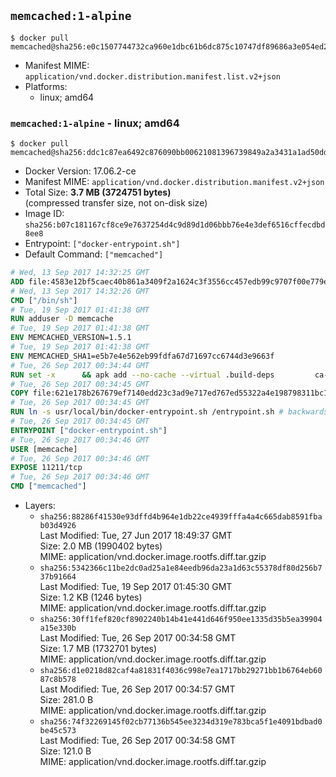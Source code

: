 ## `memcached:1-alpine`

```console
$ docker pull memcached@sha256:e0c1507744732ca960e1dbc61b6dc875c10747df89686a3e054ed2e460152dbb
```

-	Manifest MIME: `application/vnd.docker.distribution.manifest.list.v2+json`
-	Platforms:
	-	linux; amd64

### `memcached:1-alpine` - linux; amd64

```console
$ docker pull memcached@sha256:ddc1c87ea6492c876090bb00621081396739849a2a3431a1ad50dd97620c7b26
```

-	Docker Version: 17.06.2-ce
-	Manifest MIME: `application/vnd.docker.distribution.manifest.v2+json`
-	Total Size: **3.7 MB (3724751 bytes)**  
	(compressed transfer size, not on-disk size)
-	Image ID: `sha256:b07c181167cf8ce9e7637254d4c9d89d1d06bbb76e4e3def6516cffecdbd8ee8`
-	Entrypoint: `["docker-entrypoint.sh"]`
-	Default Command: `["memcached"]`

```dockerfile
# Wed, 13 Sep 2017 14:32:25 GMT
ADD file:4583e12bf5caec40b861a3409f2a1624c3f3556cc457edb99c9707f00e779e45 in / 
# Wed, 13 Sep 2017 14:32:26 GMT
CMD ["/bin/sh"]
# Tue, 19 Sep 2017 01:41:38 GMT
RUN adduser -D memcache
# Tue, 19 Sep 2017 01:41:38 GMT
ENV MEMCACHED_VERSION=1.5.1
# Tue, 19 Sep 2017 01:41:38 GMT
ENV MEMCACHED_SHA1=e5b7e4e562eb99fdfa67d71697cc6744d3e9663f
# Tue, 26 Sep 2017 00:34:44 GMT
RUN set -x 		&& apk add --no-cache --virtual .build-deps 		ca-certificates 		coreutils 		cyrus-sasl-dev 		dpkg-dev dpkg 		gcc 		libc-dev 		libevent-dev 		libressl 		linux-headers 		make 		perl 		perl-utils 		tar 		&& wget -O memcached.tar.gz "https://memcached.org/files/memcached-$MEMCACHED_VERSION.tar.gz" 	&& echo "$MEMCACHED_SHA1  memcached.tar.gz" | sha1sum -c - 	&& mkdir -p /usr/src/memcached 	&& tar -xzf memcached.tar.gz -C /usr/src/memcached --strip-components=1 	&& rm memcached.tar.gz 		&& cd /usr/src/memcached 		&& ./configure 		--build="$(dpkg-architecture --query DEB_BUILD_GNU_TYPE)" 		--enable-sasl 	&& make -j "$(nproc)" 		&& make test 	&& make install 		&& cd / && rm -rf /usr/src/memcached 		&& runDeps="$( 		scanelf --needed --nobanner --format '%n#p' --recursive /usr/local 			| tr ',' '\n' 			| sort -u 			| awk 'system("[ -e /usr/local/lib/" $1 " ]") == 0 { next } { print "so:" $1 }' 	)" 	&& apk add --virtual .memcached-rundeps $runDeps 	&& apk del .build-deps 		&& memcached -V
# Tue, 26 Sep 2017 00:34:45 GMT
COPY file:621e178b267679ef7140edd23c3ad9e717ed767ed55322a4e198798311bc1d36 in /usr/local/bin/ 
# Tue, 26 Sep 2017 00:34:45 GMT
RUN ln -s usr/local/bin/docker-entrypoint.sh /entrypoint.sh # backwards compat
# Tue, 26 Sep 2017 00:34:45 GMT
ENTRYPOINT ["docker-entrypoint.sh"]
# Tue, 26 Sep 2017 00:34:46 GMT
USER [memcache]
# Tue, 26 Sep 2017 00:34:46 GMT
EXPOSE 11211/tcp
# Tue, 26 Sep 2017 00:34:46 GMT
CMD ["memcached"]
```

-	Layers:
	-	`sha256:88286f41530e93dffd4b964e1db22ce4939fffa4a4c665dab8591fbab03d4926`  
		Last Modified: Tue, 27 Jun 2017 18:49:37 GMT  
		Size: 2.0 MB (1990402 bytes)  
		MIME: application/vnd.docker.image.rootfs.diff.tar.gzip
	-	`sha256:5342366c11be2dc0ad25a1e84eedb96da23a1d63c55378df80d256b737b91664`  
		Last Modified: Tue, 19 Sep 2017 01:45:30 GMT  
		Size: 1.2 KB (1246 bytes)  
		MIME: application/vnd.docker.image.rootfs.diff.tar.gzip
	-	`sha256:30ff1fef820cf8902240b14b41e441d646f950ee1335d35b5ea39904a15e330b`  
		Last Modified: Tue, 26 Sep 2017 00:34:58 GMT  
		Size: 1.7 MB (1732701 bytes)  
		MIME: application/vnd.docker.image.rootfs.diff.tar.gzip
	-	`sha256:d1e0218d82caf4a81831f4036c998e7ea1717bb29271bb1b6764eb6087c8b578`  
		Last Modified: Tue, 26 Sep 2017 00:34:57 GMT  
		Size: 281.0 B  
		MIME: application/vnd.docker.image.rootfs.diff.tar.gzip
	-	`sha256:74f32269145f02cb77136b545ee3234d319e783bca5f1e4091bdbad0be45c573`  
		Last Modified: Tue, 26 Sep 2017 00:34:58 GMT  
		Size: 121.0 B  
		MIME: application/vnd.docker.image.rootfs.diff.tar.gzip
